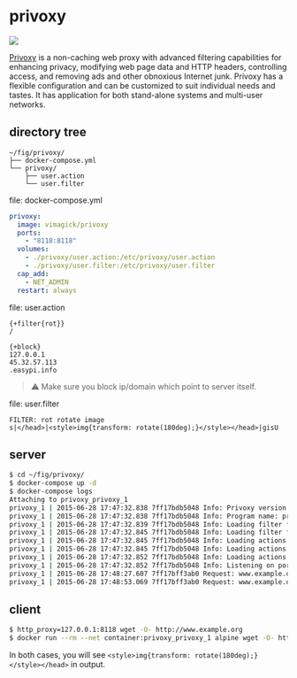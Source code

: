 privoxy
=======

![](https://badge.imagelayers.io/vimagick/privoxy:latest.svg)

[Privoxy][1] is a non-caching web proxy with advanced filtering capabilities for
enhancing privacy, modifying web page data and HTTP headers, controlling
access, and removing ads and other obnoxious Internet junk. Privoxy has a
flexible configuration and can be customized to suit individual needs and
tastes. It has application for both stand-alone systems and multi-user
networks.

## directory tree

```
~/fig/privoxy/
├── docker-compose.yml
└── privoxy/
    ├── user.action
    └── user.filter
```

file: docker-compose.yml

```yaml
privoxy:
  image: vimagick/privoxy
  ports:
    - "8118:8118"
  volumes:
    - ./privoxy/user.action:/etc/privoxy/user.action
    - ./privoxy/user.filter:/etc/privoxy/user.filter
  cap_add:
    - NET_ADMIN
  restart: always
```

file: user.action

```
{+filter{rot}}
/

{+block}
127.0.0.1
45.32.57.113
.easypi.info
```

> :warning: Make sure you block ip/domain which point to server itself.

file: user.filter

```
FILTER: rot rotate image
s|</head>|<style>img{transform: rotate(180deg);}</style></head>|gisU
```

## server

```bash
$ cd ~/fig/privoxy/
$ docker-compose up -d
$ docker-compose logs
Attaching to privoxy_privoxy_1
privoxy_1 | 2015-06-28 17:47:32.838 7ff17bdb5048 Info: Privoxy version 3.0.23
privoxy_1 | 2015-06-28 17:47:32.838 7ff17bdb5048 Info: Program name: privoxy
privoxy_1 | 2015-06-28 17:47:32.839 7ff17bdb5048 Info: Loading filter file: /etc/privoxy/default.filter
privoxy_1 | 2015-06-28 17:47:32.845 7ff17bdb5048 Info: Loading filter file: /etc/privoxy/user.filter
privoxy_1 | 2015-06-28 17:47:32.845 7ff17bdb5048 Info: Loading actions file: /etc/privoxy/match-all.action
privoxy_1 | 2015-06-28 17:47:32.845 7ff17bdb5048 Info: Loading actions file: /etc/privoxy/default.action
privoxy_1 | 2015-06-28 17:47:32.852 7ff17bdb5048 Info: Loading actions file: /etc/privoxy/user.action
privoxy_1 | 2015-06-28 17:47:32.852 7ff17bdb5048 Info: Listening on port 8118 on IP address 0.0.0.0
privoxy_1 | 2015-06-28 17:48:27.607 7ff17bff3ab0 Request: www.example.org/
privoxy_1 | 2015-06-28 17:48:53.069 7ff17bff3ab0 Request: www.example.org/
```

## client

```bash
$ http_proxy=127.0.0.1:8118 wget -O- http://www.example.org
$ docker run --rm --net container:privoxy_privoxy_1 alpine wget -O- http://www.example.org
```

In both cases, you will see `<style>img{transform: rotate(180deg);}</style></head>` in output.

[1]: https://www.privoxy.org/
